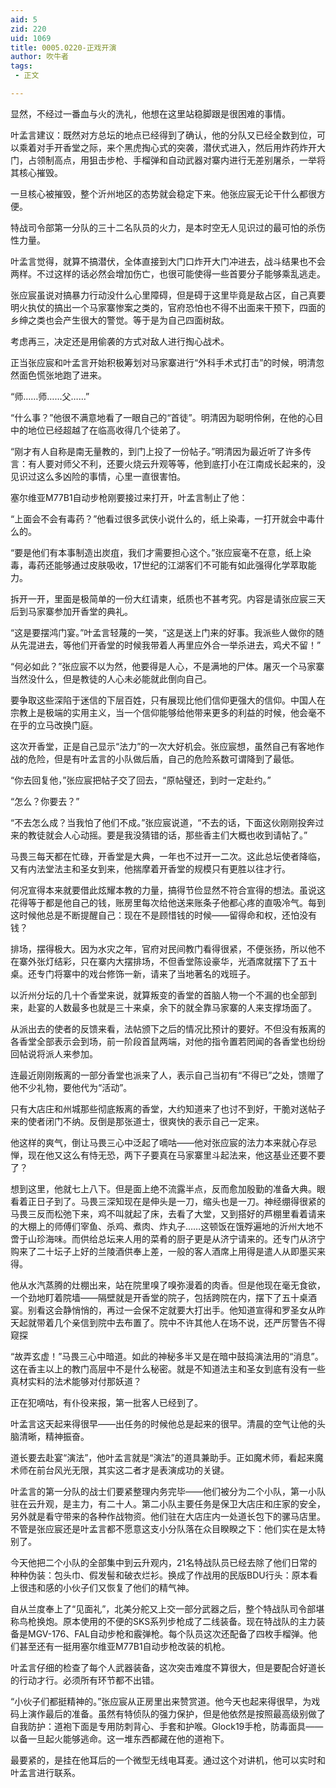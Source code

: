 ```yaml
---
aid: 5
zid: 220
uid: 1069
title: 0005.0220-正戏开演
author: 吹牛者
tags: 
 - 正文

---
```




  显然，不经过一番血与火的洗礼，他想在这里站稳脚跟是很困难的事情。

  叶孟言建议：既然对方总坛的地点已经得到了确认，他的分队又已经全数到位，可以乘着对手开香堂之际，来个黑虎掏心式的突袭，潜伏式进入，然后用炸药炸开大门，占领制高点，用狙击步枪、手榴弹和自动武器对寨内进行无差别屠杀，一举将其核心摧毁。

  一旦核心被摧毁，整个沂州地区的态势就会稳定下来。他张应宸无论干什么都很方便。

  特战司令部第一分队的三十二名队员的火力，是本时空无人见识过的最可怕的杀伤性力量。

  叶孟言觉得，就算不搞潜伏，全体直接到大门口炸开大门冲进去，战斗结果也不会两样。不过这样的话必然会增加伤亡，也很可能使得一些首要分子能够乘乱逃走。

  张应宸虽说对搞暴力行动没什么心里障碍，但是碍于这里毕竟是敌占区，自己真要明火执仗的搞出一个马家寨惨案之类的，官府恐怕也不得不出面来干预下，四面的乡绅之类也会产生很大的警觉。等于是为自己四面树敌。

  考虑再三，决定还是用偷袭的方式对敌人进行掏心战术。

  正当张应宸和叶孟言开始积极筹划对马家寨进行“外科手术式打击”的时候，明清忽然面色慌张地跑了进来。

  “师……师……父……”

  “什么事？”他很不满意地看了一眼自己的“首徒”。明清因为聪明伶俐，在他的心目中的地位已经超越了在临高收得几个徒弟了。

  “刚才有人自称是南无量教的，到门上投了一份帖子。”明清因为最近听了许多传言：有人要对师父不利，还要火烧云升观等等，他到底打小在江南成长起来的，没见识过这么多凶险的事情，心里一直很害怕。

  塞尔维亚M77B1自动步枪刚要接过来打开，叶孟言制止了他：

  “上面会不会有毒药？”他看过很多武侠小说什么的，纸上染毒，一打开就会中毒什么的。

  “要是他们有本事制造出炭疽，我们才需要担心这个。”张应宸毫不在意，纸上染毒，毒药还能够通过皮肤吸收，17世纪的江湖客们不可能有如此强得化学萃取能力。

  拆开一开，里面是极简单的一份大红请柬，纸质也不甚考究。内容是请张应宸三天后到马家寨参加开香堂的典礼。

  “这是要摆鸿门宴。”叶孟言轻蔑的一笑，“这是送上门来的好事。我派些人做你的随从先混进去，等他们开香堂的时候我带着人再里应外合一举杀进去，鸡犬不留！”

  “何必如此？”张应宸不以为然，他要得是人心，不是满地的尸体。屠灭一个马家寨当然没什么，但是教徒的人心未必能就此倒向自己。

  要争取这些深陷于迷信的下层百姓，只有展现比他们信仰更强大的信仰。中国人在宗教上是极端的实用主义，当一个信仰能够给他带来更多的利益的时候，他会毫不在乎的立马改换门庭。

  这次开香堂，正是自己显示“法力”的一次大好机会。张应宸想，虽然自己有客地作战的危险，但是有叶孟言的小队做后盾，自己的危险系数可谓降到了最低。

  “你去回复他，”张应宸把帖子交了回去，“原帖璧还，到时一定赴约。”

  “怎么？你要去？”

  “不去怎么成？当我怕了他们不成。”张应宸说道，“不去的话，下面这伙刚刚投奔过来的教徒就会人心动摇。要是我没猜错的话，那些香主们大概也收到请帖了。”

  马畏三每天都在忙碌，开香堂是大典，一年也不过开一二次。这此总坛使者降临，又有内法堂法主和圣女到来，他揣摩着开香堂的规模只有更胜以往才行。

  何况宣得本来就要借此炫耀本教的力量，搞得节俭显然不符合宣得的想法。虽说这花得等于都是他自己的钱，账房里每次给他送来账条子他都心疼的直吸冷气。每到这时候他总是不断提醒自己：现在不是顾惜钱的时候——留得命和权，还怕没有钱？

  排场，摆得极大。因为水灾之年，官府对民间教门看得很紧，不便张扬，所以他不在寨外张灯结彩，只在寨内大摆排场，不但香堂陈设豪华，光酒席就摆下了五十桌。还专门将寨中的戏台修饰一新，请来了当地著名的戏班子。

  以沂州分坛的几十个香堂来说，就算叛变的香堂的首脑人物一个不漏的也全部到来，赴宴的人数最多也就是三十来桌，余下的就全靠马家寨的人来支撑场面了。

  从派出去的使者的反馈来看，法帖颁下之后的情况比预计的要好。不但没有叛离的各香堂全部表示会到场，前一阶段首鼠两端，对他的指令置若罔闻的各香堂也纷纷回帖说将派人来参加。

  连最近刚刚叛离的一部分香堂也派来了人，表示自己当初有“不得已”之处，馈赠了他不少礼物，要他代为“活动”。

  只有大店庄和州城那些彻底叛离的香堂，大约知道来了也讨不到好，干脆对送帖子来的使者闭门不纳。反倒是那张道士，很爽快的表示自己一定来。

  他这样的爽气，倒让马畏三心中泛起了嘀咕——他对张应宸的法力本来就心存忌惮，现在他又这么有恃无恐，两下子要真在马家寨里斗起法来，他这基业还要不要了？

  想到这里，他就七上八下。但是面上绝不流露半点，反而愈加殷勤的准备大典。眼看着正日子到了。马畏三深知现在是伸头是一刀，缩头也是一刀。神经绷得很紧的马畏三反而松弛下来，鸡不叫就起了床，去看了大堂，又到搭好的芦棚里看着请来的大棚上的师傅们宰鱼、杀鸡、煮肉、炸丸子……这顿饭在饿殍遍地的沂州大地不啻于山珍海味。而供给总坛来人用的菜肴的厨子更是从济宁请来的。还专门从济宁购来了二十坛子上好的兰陵酒供奉上差，一般的客人酒席上用得是遣人从即墨买来得。

  他从水汽蒸腾的灶棚出来，站在院里嗅了嗅弥漫着的肉香。但是他现在毫无食欲，一个劲地盯着院墙——隔壁就是开香堂的院子，包括跨院在内，摆下了五十桌酒宴。别看这会静悄悄的，再过一会保不定就要大打出手。他知道宣得和罗圣女从昨天起就带着几个亲信到院中去布置了。院中不许其他人在场不说，还严厉警告不得窥探

  “故弄玄虚！”马畏三心中暗道。如此的神秘多半又是在暗中鼓捣演法用的“消息”。这在香主以上的教门高层中不是什么秘密。就是不知道法主和圣女到底有没有一些真材实料的法术能够对付那妖道？

  正在犯嘀咕，有仆役来报，第一批客人已经到了。

  叶孟言这天起来得很早——出任务的时候他总是起来的很早。清晨的空气让他的头脑清晰，精神振奋。

  道长要去赴宴“演法”，他叶孟言就是“演法”的道具兼助手。正如魔术师，看起来魔术师在前台风光无限，其实这二者才是表演成功的关键。

  叶孟言的第一分队的战士们要紧整理内务完毕——他们被分为二个小队，第一小队驻在云升观，是主力，有二十人。第二小队主要任务是保卫大店庄和庄家的安全，另外就是看守带来的各种作战物资。他们驻在大店庄内一处道长包下的骡马店里。不管是张应宸还是叶孟言都不愿意这支小分队落在众目睽睽之下：他们实在是太特别了。

  今天他把二个小队的全部集中到云升观内，21名特战队员已经去除了他们日常的种种伪装：包头巾、假发髻和破衣烂衫。换成了作战用的民版BDU行头：原本看上很违和感的小伙子们又恢复了他们的精气神。

  自从兰度奉上了“见面礼”，北美分舵又上交一部分武器之后，整个特战队司令部堪称鸟枪换炮。原本使用的不便的SKS系列步枪成了二线装备。现在特战队的主力装备是MGV-176、FAL自动步枪和霰弹枪。每个队员这次还配备了四枚手榴弹。他们甚至还有一挺用塞尔维亚M77B1自动步枪改装的机枪。

  叶孟言仔细的检查了每个人武器装备，这次突击难度不算很大，但是要配合好道长的行动才行。必须所有环节都不出错。

  “小伙子们都挺精神的。”张应宸从正房里出来赞赏道。他今天也起来得很早，为戏码上演作最后的准备。虽然有特侦队的强力保护，但是他依然是按照最高级别做了自我防护：道袍下面是专用防刺背心、手套和护喉。Glock19手枪，防毒面具——以备一旦起火能够逃命。这一堆东西都藏在他的道袍下。

  最要紧的，是挂在他耳后的一个微型无线电耳麦。通过这个对讲机，他可以实时和叶孟言进行联系。


